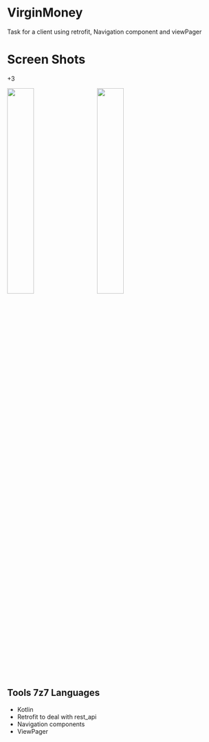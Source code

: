 # VirginMoney
Task for a client using retrofit, Navigation component and viewPager


# Screen Shots 


+3<div>

<img src = "https://user-images.githubusercontent.com/54688005/162640452-8f540fd1-5837-4877-9df3-170dd14e9678.png" width = 35%>
  <img width ="5%"/> 
<img src = "https://user-images.githubusercontent.com/54688005/162640459-df32f40e-7ce8-40f8-8ddb-e922c306db1e.png" width = 35%>
</div>


## Tools 7z7 Languages 
- Kotlin
- Retrofit to deal with rest_api
- Navigation components
- ViewPager 
